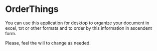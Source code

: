 # OrderThings
You can use this application for desktop to organize your document in excel, txt or other formats and to order by this information in ascendent form.

Please, feel the will to change as needed.
